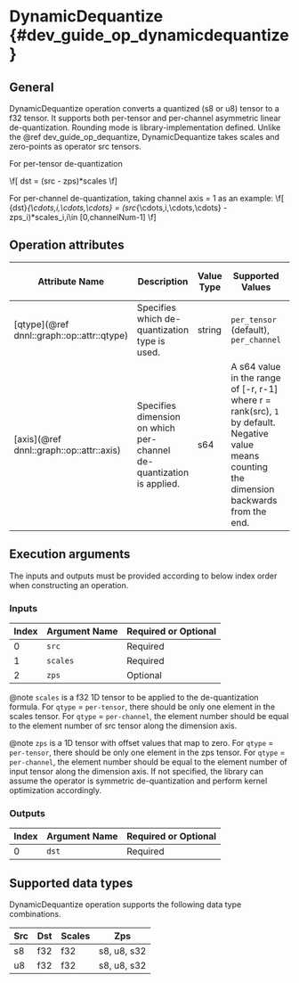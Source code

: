 # DynamicDequantize {#dev_guide_op_dynamicdequantize}

## General

DynamicDequantize operation converts a quantized (s8 or u8) tensor to a f32
tensor. It supports both per-tensor and per-channel asymmetric linear
de-quantization. Rounding mode is library-implementation defined. Unlike the
@ref dev_guide_op_dequantize, DynamicDequantize takes scales and zero-points as
operator src tensors.

For per-tensor de-quantization

  \f[ dst = (src - zps)*scales \f]

For per-channel de-quantization, taking channel axis = 1 as an example:
  \f[ {dst}_{\cdots,i,\cdots,\cdots} = (src_{\cdots,i,\cdots,\cdots} - zps_i)*scales_i,i\in [0,channelNum-1] \f]

## Operation attributes

Attribute Name | Description | Value Type |Supported Values | Required or Optional
-- | -- | --| --|--
[qtype](@ref dnnl::graph::op::attr::qtype) | Specifies which de-quantization type is used. |string | `per_tensor` (default), `per_channel` | Optional
[axis](@ref dnnl::graph::op::attr::axis) | Specifies dimension on which per-channel de-quantization is applied. |s64 | A s64 value in the range of [-r, r-1] where r = rank(src), `1` by default. Negative value means counting the dimension backwards from the end.  | Optional

## Execution arguments

The inputs and outputs must be provided according to below index order when
constructing an operation.

### Inputs

Index | Argument Name | Required or Optional
----- | ------------- | --------------------
0     | `src`         | Required
1     | `scales`      | Required
2     | `zps`         | Optional

@note `scales` is a f32 1D tensor to be applied to the de-quantization formula.
For `qtype` = `per-tensor`, there should be only one element in the scales
tensor. For `qtype` = `per-channel`, the element number should be equal to the
element number of src tensor along the dimension axis.

@note `zps` is a 1D tensor with offset values that map to zero. For `qtype` =
`per-tensor`, there should be only one element in the zps tensor. For `qtype` =
`per-channel`, the element number should be equal to the element number of input
tensor along the dimension axis. If not specified, the library can assume the
operator is symmetric de-quantization and perform kernel optimization accordingly.

### Outputs

Index | Argument Name | Required or Optional
----- | ------------- | --------------------
0     | `dst`         | Required

## Supported data types

DynamicDequantize operation supports the following data type combinations.

Src  | Dst| Scales |Zps
---- | -------   | ---|--
s8   | f32     | f32  |s8, u8, s32
u8   | f32     | f32  |s8, u8, s32
